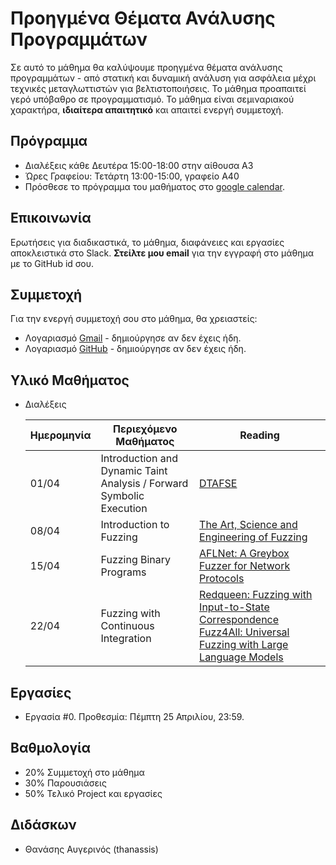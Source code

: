 #  Προηγμένα Θέματα Ανάλυσης Προγραμμάτων

Σε αυτό το μάθημα θα καλύψουμε προηγμένα θέματα ανάλυσης προγραμμάτων - από στατική και δυναμική ανάλυση για ασφάλεια μέχρι τεχνικές μεταγλωττιστών για βελτιστοποιήσεις. Το μάθημα προαπαιτεί γερό υπόβαθρο σε προγραμματισμό. Το μάθημα είναι σεμιναριακού χαρακτήρα, **ιδιαίτερα απαιτητικό** και απαιτεί ενεργή συμμετοχή.

## Πρόγραμμα

* Διαλέξεις κάθε Δευτέρα 15:00-18:00 στην αίθουσα Α3
* Ώρες Γραφείου: Τετάρτη 13:00-15:00, γραφείο Α40
* Πρόσθεσε το πρόγραμμα του μαθήματος στο [google calendar](https://calendar.google.com/calendar/u/3?cid=Y180NTM5NmUxNzI0ZGRiM2E3YzY1YmFhMjExYWJmOTQ0MTllOTQwOTAwZGYxZmMwZmI2MmY3MmUyNGY0YTZlYjQ1QGdyb3VwLmNhbGVuZGFyLmdvb2dsZS5jb20).

## Επικοινωνία

Ερωτήσεις για διαδικαστικά, το μάθημα, διαφάνειες και εργασίες αποκλειστικά στο Slack. **Στείλτε μου email** για την εγγραφή στο μάθημα με το GitHub id σου.

## Συμμετοχή

Για την ενεργή συμμετοχή σου στο μάθημα, θα χρειαστείς:

* Λογαριασμό [Gmail](https://accounts.google.com/SignUp) - δημιούργησε αν δεν έχεις ήδη.
* Λογαριασμό [GitHub](https://github.com/join) - δημιούργησε αν δεν έχεις ήδη. 

## Υλικό Μαθήματος

* Διαλέξεις

    | Ημερομηνία | Περιεχόμενο Μαθήματος | Reading |
    | --- | --- | --- |
    | 01/04 | Introduction and Dynamic Taint Analysis / Forward Symbolic Execution | [DTAFSE](https://users.ece.cmu.edu/~aavgerin/papers/Oakland10.pdf) |
    | 08/04 | Introduction to Fuzzing | [The Art, Science and Engineering of Fuzzing](https://arxiv.org/pdf/1812.00140.pdf) |
    | 15/04 | Fuzzing Binary Programs | [AFLNet: A Greybox Fuzzer for Network Protocols](https://ieeexplore.ieee.org/document/9159093) |
    | 22/04 | Fuzzing with Continuous Integration | [Redqueen: Fuzzing with Input-to-State Correspondence](https://www.ndss-symposium.org/wp-content/uploads/2019/02/ndss2019_04A-2_Aschermann_paper.pdf) [Fuzz4All: Universal Fuzzing with Large Language Models](https://arxiv.org/abs/2308.04748) |

## Εργασίες

* Εργασία #0. Προθεσμία: Πέμπτη 25 Απριλίου, 23:59.

## Βαθμολογία

* 20% Συμμετοχή στο μάθημα
* 30% Παρουσιάσεις
* 50% Τελικό Project και εργασίες

## Διδάσκων

* Θανάσης Αυγερινός (thanassis)
